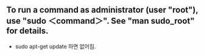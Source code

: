 ## To run a command as administrator (user "root"), use "sudo ＜command＞". See "man sudo_root" for details.
- sudo apt-get update 하면 없어짐.
